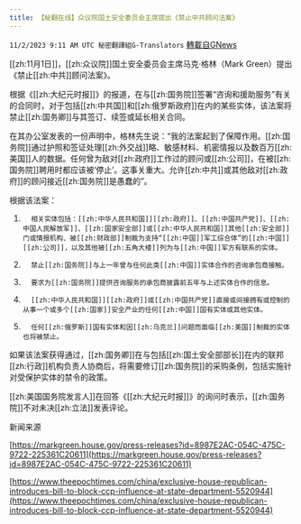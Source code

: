 ```yaml
---
title: 【秘翻在线】众议院国土安全委员会主席提出《禁止中共顾问法案》
---
```

`11/2/2023 9:11 AM UTC 秘密翻譯組G-Translators` [轉載自GNews](https://gnews.org/articles/1912359)

[[zh:11月1日]]，[[zh:众议院]]国土安全委员会主席马克·格林（Mark Green）提出《禁止[[zh:中共]]顾问法案》。

根据《[[zh:大纪元时报]]》的报道，在与[[zh:国务院]]签署“咨询和援助服务”有关的合同时，对于包括[[zh:中共国]]和[[zh:俄罗斯政府]]在内的某些实体，该法案将禁止[[zh:国务卿]]与其签订、续签或延长相关合同。

在其办公室发表的一份声明中，格林先生说：“我的法案起到了保障作用。[[zh:国务院]]通过护照和签证处理[[zh:外交战]]略、敏感材料、机密情报以及数百万[[zh:美国]]人的数据。任何曾为敌对[[zh:政府]]工作过的顾问或[[zh:公司]]，在被[[zh:国务院]]聘用时都应该被‘停止’。这事关重大。允许[[zh:中共]]或其他敌对[[zh:政府]]的顾问接近[[zh:国务院]]是愚蠢的”。

根据该法案：

1.       相关实体包括：[[zh:中华人民共和国]][[zh:政府]]、[[zh:中国共产党]]、[[zh:中国人民解放军]]、[[zh:国家安全部]]或[[zh:中华人民共和国]]其他[[zh:安全部]]门或情报机构、被[[zh:财政部]]制裁为支持“[[zh:中国]]军工综合体”的[[zh:中国]][[zh:公司]]，以及其他被[[zh:五角大楼]]列为与[[zh:中国]]军方有联系的实体。

2.       禁止[[zh:国务院]]与上一年曾与任何此类[[zh:中国]]实体合作的咨询承包商接触。

3.       要求为[[zh:国务院]]提供咨询服务的承包商披露前五年与上述实体合作的信息。

4.       [[zh:中华人民共和国]][[zh:政府]]或[[zh:中国共产党]]直接或间接拥有或控制的从事一个或多个[[zh:国家]]安全产业的任何[[zh:中国]]国有实体或其他实体。

5.       任何[[zh:俄罗斯]]国有实体和因[[zh:乌克兰]]问题而面临[[zh:美国]]制裁的实体也将被禁止。

如果该法案获得通过，[[zh:国务卿]]在与包括[[zh:国土安全部部长]]在内的联邦[[zh:行政]]机构负责人协商后，将需要修订[[zh:国务院]]的采购条例，包括实施针对受保护实体的禁令的政策。

[[zh:美国国务院发言人]]在回答《[[zh:大纪元时报]]》的询问时表示，[[zh:国务院]]不对未决[[zh:立法]]发表评论。



新闻来源

[https://markgreen.house.gov/press-releases?id=8987E2AC-054C-475C-9722-225361C20611](https://markgreen.house.gov/press-releases?id=8987E2AC-054C-475C-9722-225361C20611)

[https://www.theepochtimes.com/china/exclusive-house-republican-introduces-bill-to-block-ccp-influence-at-state-department-5520944](https://www.theepochtimes.com/china/exclusive-house-republican-introduces-bill-to-block-ccp-influence-at-state-department-5520944)
